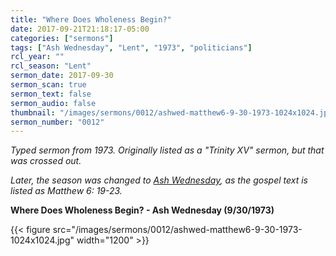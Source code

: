 ```yaml
---
title: "Where Does Wholeness Begin?"
date: 2017-09-21T21:18:17-05:00
categories: ["sermons"]
tags: ["Ash Wednesday", "Lent", "1973", "politicians"]
rcl_year: ""
rcl_season: "Lent"
sermon_date: 2017-09-30
sermon_scan: true
sermon_text: false
sermon_audio: false
thumbnail: "/images/sermons/0012/ashwed-matthew6-9-30-1973-1024x1024.jpg"
sermon_number: "0012"
---
```

_Typed sermon from 1973. Originally listed as a "Trinity XV" sermon, but that was crossed out._

<!--more-->

_Later, the season was changed to [Ash Wednesday](http://lectionary.library.vanderbilt.edu/texts.php?id=117), as the gospel text is listed as Matthew 6: 19-23._

**Where Does Wholeness Begin? - Ash Wednesday (9/30/1973)**

{{< figure src="/images/sermons/0012/ashwed-matthew6-9-30-1973-1024x1024.jpg" width="1200" >}}
